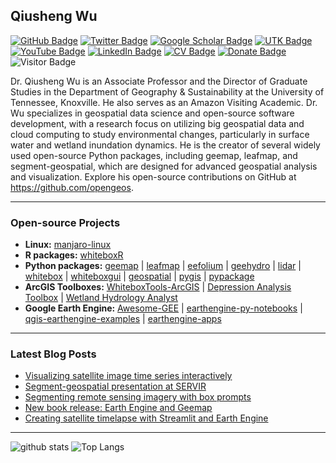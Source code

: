 ## Qiusheng Wu

[![GitHub Badge](https://img.shields.io/github/followers/giswqs?style=social)](https://github.com/giswqs?tab=followers)
[![Twitter Badge](https://img.shields.io/twitter/follow/giswqs?style=social)](https://twitter.com/giswqs)
[![Google Scholar Badge](https://img.shields.io/badge/Google-Scholar-lightgrey)](https://scholar.google.com/citations?user=vmml4_0AAAAJ&hl=en)
[![UTK Badge](https://img.shields.io/badge/UTK-Faculty-orange)](https://faculty.utk.edu/Qiusheng.Wu)
[![YouTube Badge](https://img.shields.io/badge/My-YouTube-red)](https://www.youtube.com/c/QiushengWu)
[![LinkedIn Badge](https://img.shields.io/badge/My-LinkedIn-blue)](https://www.linkedin.com/in/qiushengwu)
[![CV Badge](https://img.shields.io/badge/My-CV-critical)](https://arcgis.me/cv/)
[![Donate Badge](https://img.shields.io/badge/Donate-Buy%20me%20a%20coffee-yellowgreen.svg)](https://www.buymeacoffee.com/giswqs)
![Visitor Badge](https://visitor-badge.laobi.icu/badge?page_id=giswqs.giswqs)

Dr. Qiusheng Wu is an Associate Professor and the Director of Graduate Studies in the Department of Geography & Sustainability at the University of Tennessee, Knoxville. He also serves as an Amazon Visiting Academic. Dr. Wu specializes in geospatial data science and open-source software development, with a research focus on utilizing big geospatial data and cloud computing to study environmental changes, particularly in surface water and wetland inundation dynamics. He is the creator of several widely used open-source Python packages, including geemap, leafmap, and segment-geospatial, which are designed for advanced geospatial analysis and visualization. Explore his open-source contributions on GitHub at <https://github.com/opengeos>.

---

### Open-source Projects

- **Linux:** [manjaro-linux](https://github.com/giswqs/manjaro-linux)
- **R packages:** [whiteboxR](https://github.com/giswqs/whiteboxR)
- **Python packages:** [geemap](https://github.com/giswqs/geemap) | [leafmap](https://github.com/giswqs/leafmap) | [eefolium](https://github.com/giswqs/eefolium) | [geehydro](https://github.com/giswqs/geehydro) | [lidar](https://github.com/giswqs/lidar) | [whitebox](https://github.com/giswqs/whitebox) | [whiteboxgui](https://github.com/giswqs/whiteboxgui) | [geospatial](https://github.com/giswqs/geospatial) | [pygis](https://github.com/giswqs/pygis) | [pypackage](https://github.com/giswqs/pypackage)
- **ArcGIS Toolboxes:** [WhiteboxTools-ArcGIS](https://github.com/giswqs/WhiteboxTools-ArcGIS) | [Depression Analysis Toolbox](https://github.com/giswqs/Depression-Analysis-Toolbox) | [Wetland Hydrology Analyst](https://github.com/giswqs/Wetland-Hydrology-Analyst-Toolbox)
- **Google Earth Engine:** [Awesome-GEE](https://github.com/giswqs/Awesome-GEE) | [earthengine-py-notebooks](https://github.com/giswqs/earthengine-py-notebooks) | [qgis-earthengine-examples](https://github.com/giswqs/qgis-earthengine-examples) | [earthengine-apps](https://github.com/giswqs/earthengine-apps)

---

### Latest Blog Posts

<!-- HASHNODE:START -->
- [Visualizing satellite image time series interactively](https://blog.gishub.org/visualizing-satellite-image-time-series-interactively)
- [Segment-geospatial presentation at SERVIR](https://blog.gishub.org/segment-geospatial-presentation-at-servir)
- [Segmenting remote sensing imagery with box prompts](https://blog.gishub.org/segmenting-remote-sensing-imagery-with-box-prompts)
- [New book release: Earth Engine and Geemap](https://blog.gishub.org/new-book-release-earth-engine-and-geemap)
- [Creating satellite timelapse with Streamlit and Earth Engine](https://blog.gishub.org/creating-satellite-timelapse-with-streamlit-and-earth-engine)
<!-- HASHNODE:END -->

---

![github stats](https://github-readme-stats-sigma-five.vercel.app/api?username=giswqs&show_icons=true)
![Top Langs](https://github-readme-stats-sigma-five.vercel.app/api/top-langs/?username=giswqs&langs_count=3&hide=javascript,go,html,css,tex)

<!-- ![Top Langs](https://github-readme-stats.vercel.app/api/top-langs/?username=giswqs&hide_langs_below=10) -->
